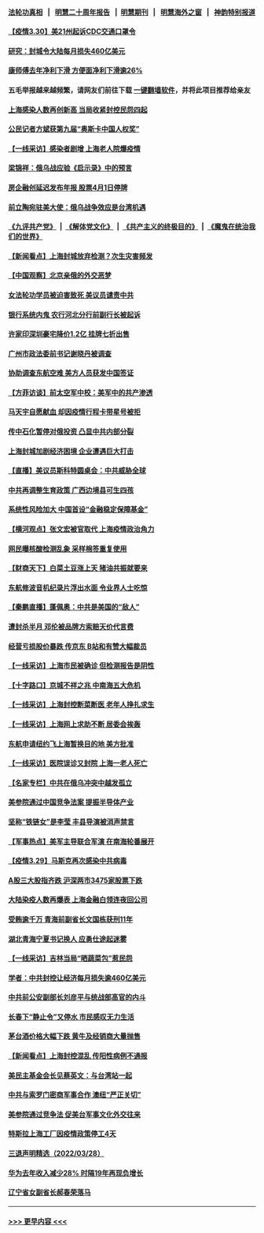 #### [法轮功真相](https://github.com/gfw-breaker/truth/blob/master/README.md?t=0) &nbsp;&nbsp;|&nbsp;&nbsp; [明慧二十周年报告](https://github.com/gfw-breaker/mh-reports/blob/master/README.md?t=0) &nbsp;&nbsp;|&nbsp;&nbsp;[明慧期刊](https://github.com/gfw-breaker/mh-qikan) &nbsp;&nbsp;|&nbsp;&nbsp; [明慧海外之窗](https://github.com/gfw-breaker/mh-news/blob/master/README.md?t=0) &nbsp;&nbsp;|&nbsp;&nbsp; [神韵特别报道](https://github.com/gfw-breaker/mh-news/blob/master/shenyun.md?t=0)
#### [【疫情3.30】美21州起诉CDC交通口罩令](../pages/nsc413/n13681868.md?t=03302103) 
#### [研究：封城令大陆每月损失460亿美元](../pages/nsc413/n13683203.md?t=03302103) 
#### [康师傅去年净利下滑 方便面净利下滑逾26%](../pages/nsc413/n13682953.md?t=03302103) 
#### 五毛举报越来越频繁，请网友们前往下载 [一键翻墙软件](https://github.com/gfw-breaker/ssr-accounts)，并将此项目推荐给亲友
#### [上海感染人数再创新高 当局收紧封控民怨四起](../pages/nsc413/n13683136.md?t=03302103) 
#### [公民记者方斌获第九届“奥斯卡中国人权奖”](../pages/nsc413/n13683013.md?t=03302103) 
#### [【一线采访】感染者剧增 上海老人院爆疫情](../pages/nsc413/n13682806.md?t=03302103) 
#### [梁锦祥：俄乌战应验《启示录》中的预言](../pages/nsc413/n13682256.md?t=03302103) 
#### [房企融创延迟发布年报 股票4月1日停牌](../pages/nsc413/n13682326.md?t=03302103) 
#### [前立陶宛驻美大使：俄乌战争效应是台湾机遇](../pages/nsc413/n13682154.md?t=03302103) 
#### [《九评共产党》](https://github.com/begood0513/9ping.md/blob/master/README.md) &nbsp;|&nbsp; [《解体党文化》](../../../../jtdwh.md/blob/master/README.md)  &nbsp;|&nbsp; [《共产主义的终极目的》](../../../../gczydzjmd.md/blob/master/README.md) &nbsp;|&nbsp; [《魔鬼在统治我们的世界》](../../../../mgztzwmdsj.md/blob/master/README.md) 
#### [【新闻看点】上海封城放弃检测？次生灾害频发](../pages/nsc413/n13681738.md?t=03302103) 
#### [【中国观察】北京亲俄的外交恶梦](../pages/nsc413/n13682222.md?t=03302103) 
#### [女法轮功学员被迫害致死 美议员谴责中共](../pages/nsc413/n13682069.md?t=03302103) 
#### [银行系统内鬼 农行河北分行前副行长被起诉](../pages/nsc413/n13682366.md?t=03302103) 
#### [许家印深圳豪宅降价1.2亿 挂牌七折出售](../pages/nsc413/n13682035.md?t=03302103) 
#### [广州市政法委前书记谢晓丹被调查](../pages/nsc413/n13682144.md?t=03302103) 
#### [协助调查东航空难 美方人员获发中国签证](../pages/nsc413/n13681776.md?t=03302103) 
#### [【方菲访谈】前太空军中校：美军中的共产渗透](../pages/nsc413/n13681422.md?t=03302103) 
#### [马天宇自愿献血 却因疫情行程卡带星号被拒](../pages/nsc413/n13681895.md?t=03302103) 
#### [传中石化暂停对俄投资 凸显中共内部分裂](../pages/nsc413/n13682268.md?t=03302103) 
#### [上海封城加剧经济困境 企业遭遇巨大打击](../pages/nsc413/n13681924.md?t=03302103) 
#### [【直播】美议员斯科特圆桌会：中共威胁全球](../pages/nsc413/n13681321.md?t=03302103) 
#### [中共再调整生育政策 广西边境县可生四孩](../pages/nsc413/n13682001.md?t=03302103) 
#### [系统性风险加大 中国首设“金融稳定保障基金”](../pages/nsc413/n13681956.md?t=03302103) 
#### [【横河观点】张文宏被官取代 上海疫情政治角力](../pages/nsc413/n13681839.md?t=03302103) 
#### [网民曝核酸检测乱象 采样棉签重复使用](../pages/nsc413/n13681793.md?t=03302103) 
#### [【财商天下】白菜土豆涨上天 猪油共振就要来](../pages/nsc413/n13681331.md?t=03302103) 
#### [东航修波音机纪录片浮出水面 令业界人士吃惊](../pages/nsc413/n13681599.md?t=03302103) 
#### [【秦鹏直播】蓬佩奥：中共是美国的“敌人”](../pages/nsc413/n13681819.md?t=03302103) 
#### [遭封杀半月 邓伦被品牌方索赔天价代言费](../pages/nsc413/n13681649.md?t=03302103) 
#### [经营亏损股价暴跌 传京东 B站和有赞大幅裁员](../pages/nsc413/n13681629.md?t=03302103) 
#### [【一线采访】上海市民被确诊 但检测报告是阴性](../pages/nsc413/n13681644.md?t=03302103) 
#### [【十字路口】京城不祥之兆 中南海五大危机](../pages/nsc413/n13681057.md?t=03302103) 
#### [【一线采访】上海封控断菜断医 老年人挣扎求生](../pages/nsc413/n13680852.md?t=03302103) 
#### [【一线采访】上海网上求助不断 居委会挨轰](../pages/nsc413/n13681327.md?t=03302103) 
#### [东航申请纽约飞上海暂换目的地 美方批准](../pages/nsc413/n13681429.md?t=03302103) 
#### [【一线采访】医院误诊又封院 上海一老人死亡](../pages/nsc413/n13680719.md?t=03302103) 
#### [【名家专栏】中共在俄乌冲突中越发孤立](../pages/nsc413/n13681024.md?t=03302103) 
#### [美参院通过中国竞争法案 提振半导体产业](../pages/nsc413/n13681136.md?t=03302103) 
#### [坚称“铁链女”是李莹 丰县导演被消声禁言](../pages/nsc413/n13680909.md?t=03302103) 
#### [【军事热点】美军主导联合军演 在南海轮番展开](../pages/nsc413/n13679393.md?t=03302103) 
#### [【疫情3.29】马斯克再次感染中共病毒](../pages/nsc413/n13680482.md?t=03302103) 
#### [A股三大股指齐跌 沪深两市3475家股票下跌](../pages/nsc413/n13680474.md?t=03302103) 
#### [大陆染疫人数再爆表 上海金融白领连夜回公司](../pages/nsc413/n13680655.md?t=03302103) 
#### [受贿逾千万 青海前副省长文国栋获刑11年](../pages/nsc413/n13680718.md?t=03302103) 
#### [湖北青海宁夏书记换人 应勇仕途起迷雾](../pages/nsc413/n13680681.md?t=03302103) 
#### [【一线采访】吉林当局“晒蔬菜包”惹民怨](../pages/nsc413/n13680572.md?t=03302103) 
#### [学者：中共封控让经济每月损失逾460亿美元](../pages/nsc413/n13680436.md?t=03302103) 
#### [中共前公安副部长刘彦平与统战部高官的内斗](../pages/nsc413/n13680140.md?t=03302103) 
#### [长春下“静止令”又停水 市民感叹无力生活](../pages/nsc413/n13680371.md?t=03302103) 
#### [茅台酒价格大幅下跌 黄牛及经销商大量抛售](../pages/nsc413/n13679987.md?t=03302103) 
#### [【新闻看点】上海封控混乱 传阳性病例不通报](../pages/nsc413/n13679601.md?t=03302103) 
#### [美民主基金会长见蔡英文：与台湾站一起](../pages/nsc413/n13680270.md?t=03302103) 
#### [中共与索罗门密商军事合作 澳纽“严正关切”](../pages/nsc413/n13679744.md?t=03302103) 
#### [美参院通过竞争法 促美台军事文化外交往来](../pages/nsc413/n13680110.md?t=03302103) 
#### [特斯拉上海工厂因疫情政策停工4天](../pages/nsc413/n13679904.md?t=03302103) 
#### [三退声明精选（2022/03/28）](../pages/nsc413/n13680124.md?t=03302103) 
#### [华为去年收入减少28% 时隔19年再现负增长](../pages/nsc413/n13679743.md?t=03302103) 
#### [辽宁省女副省长郝春荣落马](../pages/nsc413/n13679965.md?t=03302103) 

----
#### [ >>> 更早内容 <<< ](../indexes/nsc413-earlier.md)
